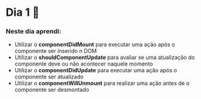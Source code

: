 # Dia 1 📆

### Neste dia aprendi:

* Utilizar o **componentDidMount** para executar uma ação após o componente ser inserido n DOM 
* Utilizar o **shouldComponentUpdate** para avaliar se uma atualização do componente deve ou não acontecer naquele momento
* Utilizar o **componentDidUpdate** para executar uma ação após o componente ser atualizado
* Utilizar o **componentWillUnmount** para realizar uma ação antes de o componente ser desmontado 
